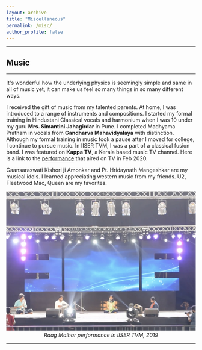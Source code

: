 ```yaml
---
layout: archive
title: "Miscellaneous"
permalink: /misc/
author_profile: false
---
```


------

## Music
------
It's wonderful how the underlying physics is seemingly simple and same in all of music yet, it can make us feel so many things in so many different ways.

I received the gift of music from my talented parents. At home, I was introduced to a range of instruments and compositions. I started my formal training in Hindustani Classical vocals and harmonium when I was 10 under my guru **Mrs. Simantini Jahagirdar** in Pune. I completed Madhyama Pratham in vocals from **Gandharva Mahavidyalaya** with distinction. Although my formal training in music took a pause after I moved for college, I continue to pursue music. In IISER TVM, I was a part of a classical fusion band. I was featured on **Kappa TV**, a Kerala based music TV channel. Here is a link to the [performance](http://www.youtube.com/watch?v=i9a6tmVkYZo) that aired [](https://www.google.com) on TV in Feb 2020.


Gaansaraswati Kishori ji Amonkar and Pt. Hridaynath Mangeshkar are my musical idols. I learned appreciating western music from my friends. U2, Fleetwood Mac, Queen are my favorites.
    

<p align="center">
 <img src="https://github.com/PatilSwarali/PatilSwarali.github.io/blob/master/images/ishya.jpg" alt="" width="600"/>
    <br>
    <em>Raag Malhar performance in IISER TVM, 2019</em>
</p>

------


